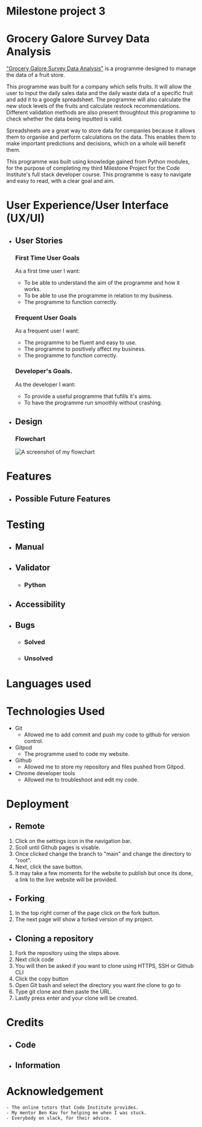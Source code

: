 # Milestone project 3
# Grocery Galore Survey Data Analysis

["Grocery Galore Survey Data Analysis"]() is a programme designed to manage the data of a fruit store.

This programme was built for a company which sells fruits. It will allow the user to input the daily sales data and the daily waste data of a specific fruit and add it to a google spreadsheet. The programme will also calculate the new stock levels of the fruits and calculate restock recommendations. Different validation methods are also present throughtout this programme to check whether the data being inputted is valid.

Spreadsheets are a great way to store data for companies because it allows them to organise and perform calculations on the data. This enables them to make important predictions and decisions, which on a whole will benefit them. 

This programme was built using knowledge gained from Python modules, for the purpose of completing my third Milestone Project for the Code Institute's full stack developer course. This programme is easy to navigate and easy to read, with a clear goal and aim. 

 # User Experience/User Interface (UX/UI)

 - ## User Stories
   ### First Time User Goals
   As a first time user I want: 
   - To be able to understand the aim of the programme and how it works. 
   - To be able to use the programme in relation to my business. 
   - The programme to function correctly. 

   ### Frequent User Goals
   As a frequent user I want:
   - The programme to be fluent and easy to use. 
   - The programme to positively affect my business.
   - The programme to function correctly. 

   ### Developer's Goals.
   As the developer I want:
   - To provide a useful programme that fufills it's aims. 
   - To have the programme run smoothly without crashing. 
   
 
 - ## Design 
   ### Flowchart
   ![A screenshot of my flowchart]()


   
   

 # Features


 - ## Possible Future Features
   
    
 # Testing 
 - ## Manual 
   

 - ## Validator 

   - ### Python
     

  - ## Accessibility 
    
  
- ## Bugs 
   - ### Solved 
    

   - ### Unsolved 
     
      
 # Languages used 


 # Technologies Used 
   - Git 
     - Allowed me to add commit and push my code to github for version control. 
   - Gitpod 
     - The programme used to code my website.
   - Github 
     - Allowed me to store my repository and files pushed from Gitpod. 
   - Chrome developer tools 
     - Allowed me to troubleshoot and edit my code.
   
  
 # Deployment
  - ## Remote 
   1. Click on the settings icon in the navigation bar.
   2. Scoll until Github pages is visable.
   3. Once clicked change the branch to "main" and change the directory to "root". 
   4. Next, click the save button.  
   5. It may take a few moments for the website to publish but once its done, a link to the live website will be provided. 

  - ## Forking
   1. In the top right corner of the page click on the fork button. 
   2. The next page will show a forked version of my project. 

  - ## Cloning a repository
   1. Fork the repository using the steps above. 
   2. Next click code 
   3. You will then be asked if you want to clone using HTTPS, SSH or Github CLI
   4. Click the copy button
   5. Open Git bash and select the directory you want the clone to go to
   6. Type git clone and then paste the URL. 
   7. Lastly press enter and your clone will be created. 

 # Credits
 - ## Code
   

 - ## Information 
   

 # Acknowledgement 
    - The online tutors that Code Institute provides. 
    - My mentor Ben Kav for helping me when I was stuck. 
    - Everybody on slack, for their advice. 
